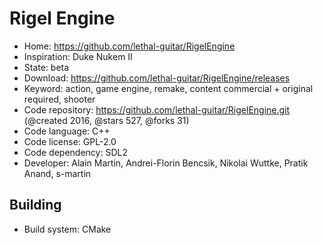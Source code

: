 # Rigel Engine

- Home: https://github.com/lethal-guitar/RigelEngine
- Inspiration: Duke Nukem II
- State: beta
- Download: https://github.com/lethal-guitar/RigelEngine/releases
- Keyword: action, game engine, remake, content commercial + original required, shooter
- Code repository: https://github.com/lethal-guitar/RigelEngine.git (@created 2016, @stars 527, @forks 31)
- Code language: C++
- Code license: GPL-2.0
- Code dependency: SDL2
- Developer: Alain Martin, Andrei-Florin Bencsik, Nikolai Wuttke, Pratik Anand, s-martin

## Building

- Build system: CMake
